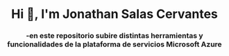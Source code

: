 <h1 align="center">Hi 👋, I'm Jonathan Salas Cervantes</h1>
<h3 align="center">-en este repositorio subire distintas herramientas y funcionalidades de la plataforma de servicios Microsoft 
Azure</h3>

